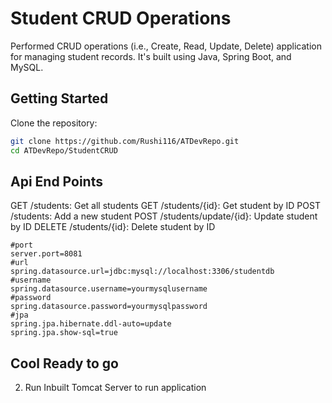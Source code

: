 # Student CRUD Operations

Performed CRUD operations (i.e., Create, Read, Update, Delete) application for managing student records. 
It's built using Java, Spring Boot, and MySQL.

## Getting Started

Clone the repository:

```bash
git clone https://github.com/Rushi116/ATDevRepo.git
cd ATDevRepo/StudentCRUD
```
## Api End Points
GET /students: Get all students
GET /students/{id}: Get student by ID
POST /students: Add a new student
POST /students/update/{id}: Update student by ID
DELETE /students/{id}: Delete student by ID

```Database Configuration
#port
server.port=8081
#url
spring.datasource.url=jdbc:mysql://localhost:3306/studentdb
#username
spring.datasource.username=yourmysqlusername
#password
spring.datasource.password=yourmysqlpassword
#jpa
spring.jpa.hibernate.ddl-auto=update
spring.jpa.show-sql=true
```

## Cool Ready to go 
2. Run Inbuilt Tomcat Server to run application





   
